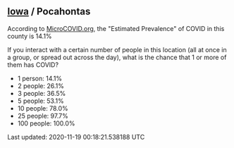 
## [Iowa](/united-states/iowa) / Pocahontas

According to [MicroCOVID.org](http://microcovid.org),
the "Estimated Prevalence" of COVID in this county is 14.1%

If you interact with a certain number of people in this location
(all at once in a group, or spread out across the day), what is the chance that
1 or more of them has COVID?

- 1 person: 14.1%
- 2 people: 26.1%
- 3 people: 36.5%
- 5 people: 53.1%
- 10 people: 78.0%
- 25 people: 97.7%
- 100 people: 100.0%

Last updated: 2020-11-19 00:18:21.538188 UTC
